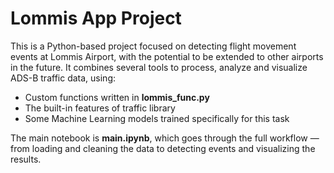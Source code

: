 # Lommis App Project

This is a Python-based project focused on detecting flight movement events at Lommis Airport, with the potential to be extended to other airports in the future.
It combines several tools to process, analyze and visualize ADS-B traffic data, using:

* Custom functions written in **lommis_func.py**
* The built-in features of traffic library
* Some Machine Learning models trained specifically for this task

The main notebook is **main.ipynb**, which goes through the full workflow — from loading and cleaning the data to detecting events and visualizing the results.
